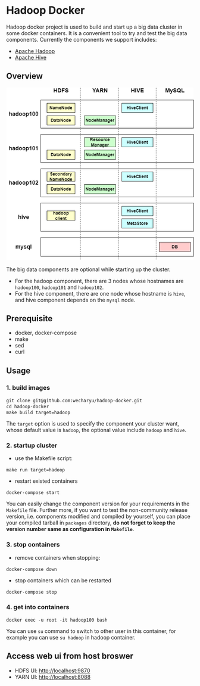 # Hadoop Docker

Hadoop docker project is used to build and start up a big data cluster in some docker containers. It is a convenient tool to try and test the big data components. Currently the components we support includes:
- [Apache Hadoop](https://hadoop.apache.org/)
- [Apache Hive](https://hive.apache.org/)


## Overview
![hadoop cluster overview](hadoop-cluster.png)

The big data components are optional while starting up the cluster.
- For the hadoop component, there are 3 nodes whose hostnames are `hadoop100`, `hadoop101` and `hadoop102`.
- For the hive component, there are one node whose hostname is `hive`, and hive component depends on the `mysql` node.

## Prerequisite
- docker, docker-compose
- make
- sed
- curl

## Usage

### 1. build images
```
git clone git@github.com:wecharyu/hadoop-docker.git
cd hadoop-docker
make build target=hadoop
```
The `target` option is used to specify the component your cluster want, whose default value is `hadoop`, the optional value include `hadoop` and `hive`.

### 2. startup cluster
- use the Makefile script:
```
make run target=hadoop
```
- restart existed containers
```
docker-compose start
```
You can easily change the component version for your requirements in the `Makefile` file. Further more, if you want to test the non-community release version, i.e. components modified and compiled by yourself, you can place your compiled tarball in `packages` directory, **do not forget to keep the version number same as configuration in `Makefile`**.
### 3. stop containers
- remove containers when stopping:
```
docker-compose down
```
- stop containers which can be restarted
```
docker-compose stop
```
### 4. get into containers
```
docker exec -u root -it hadoop100 bash
```
You can use `su` command to switch to other user in this container, for example you can use `su hadoop` in hadoop container.

## Access web ui from host broswer

- HDFS UI: [http://localhost:9870](http://localhost:9870)
- YARN UI: [http://localhost:8088](http://localhost:8088)
